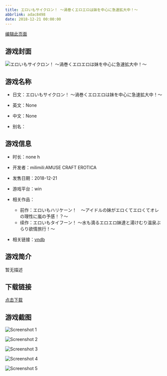 ```yaml
---
title: エロいもサイクロン！ ～渦巻くエロエロは妹を中心に急速拡大中！～
abbrlink: adac8498
date: 2018-12-21 00:00:00
---
```

[编辑此页面](https://github.com/ACG-3/ADV3-source/blob/main/source/_posts/%E3%82%A8%E3%83%AD%E3%81%84%E3%82%82%E3%82%B5%E3%82%A4%E3%82%AF%E3%83%AD%E3%83%B3%EF%BC%81%20%EF%BD%9E%E6%B8%A6%E5%B7%BB%E3%81%8F%E3%82%A8%E3%83%AD%E3%82%A8%E3%83%AD%E3%81%AF%E5%A6%B9%E3%82%92%E4%B8%AD%E5%BF%83%E3%81%AB%E6%80%A5%E9%80%9F%E6%8B%A1%E5%A4%A7%E4%B8%AD%EF%BC%81%EF%BD%9E.md)

## 游戏封面

![エロいもサイクロン！ ～渦巻くエロエロは妹を中心に急速拡大中！～](https://pan.timero.xyz/d/onedrive/img_lib_001/%E3%82%A8%E3%83%AD%E3%81%84%E3%82%82%E3%82%B5%E3%82%A4%E3%82%AF%E3%83%AD%E3%83%B3%EF%BC%81%20%EF%BD%9E%E6%B8%A6%E5%B7%BB%E3%81%8F%E3%82%A8%E3%83%AD%E3%82%A8%E3%83%AD%E3%81%AF%E5%A6%B9%E3%82%92%E4%B8%AD%E5%BF%83%E3%81%AB%E6%80%A5%E9%80%9F%E6%8B%A1%E5%A4%A7%E4%B8%AD%EF%BC%81%EF%BD%9E_cover.avif)


## 游戏名称

- 日文：エロいもサイクロン！ ～渦巻くエロエロは妹を中心に急速拡大中！～
- 英文：None
- 中文：None

- 别名：


## 游戏信息

- 时长：none h
- 开发者：milimili:AMUSE CRAFT EROTICA
- 发售日期：2018-12-21
- 游戏平台：win
- 相关作品：
   - 前作：エロいもハリケーン！　～アイドルの妹がエロくてエロくてオレの理性に嵐の予感！？～
   - 续作：エロいもタイフーン！ ～水も滴るエロエロ妹達と湯けむり温泉ぶらり欲情旅行！～

- 相关链接：[vndb](https://vndb.org/v24471)


## 游戏简介

暂无描述


## 下载链接

[点击下载](https://pan.timero.xyz/onedrive/adv_lib_001/%E3%82%A8%E3%83%AD%E3%81%84%E3%82%82%E3%82%B5%E3%82%A4%E3%82%AF%E3%83%AD%E3%83%B3%EF%BC%81%20%EF%BD%9E%E6%B8%A6%E5%B7%BB%E3%81%8F%E3%82%A8%E3%83%AD%E3%82%A8%E3%83%AD%E3%81%AF%E5%A6%B9%E3%82%92%E4%B8%AD%E5%BF%83%E3%81%AB%E6%80%A5%E9%80%9F%E6%8B%A1%E5%A4%A7%E4%B8%AD%EF%BC%81%EF%BD%9E)


## 游戏截图


![Screenshot 1](https://pan.timero.xyz/d/onedrive/img_lib_001/%E3%82%A8%E3%83%AD%E3%81%84%E3%82%82%E3%82%B5%E3%82%A4%E3%82%AF%E3%83%AD%E3%83%B3%EF%BC%81%20%EF%BD%9E%E6%B8%A6%E5%B7%BB%E3%81%8F%E3%82%A8%E3%83%AD%E3%82%A8%E3%83%AD%E3%81%AF%E5%A6%B9%E3%82%92%E4%B8%AD%E5%BF%83%E3%81%AB%E6%80%A5%E9%80%9F%E6%8B%A1%E5%A4%A7%E4%B8%AD%EF%BC%81%EF%BD%9E_Screenshot_1.avif)

![Screenshot 2](https://pan.timero.xyz/d/onedrive/img_lib_001/%E3%82%A8%E3%83%AD%E3%81%84%E3%82%82%E3%82%B5%E3%82%A4%E3%82%AF%E3%83%AD%E3%83%B3%EF%BC%81%20%EF%BD%9E%E6%B8%A6%E5%B7%BB%E3%81%8F%E3%82%A8%E3%83%AD%E3%82%A8%E3%83%AD%E3%81%AF%E5%A6%B9%E3%82%92%E4%B8%AD%E5%BF%83%E3%81%AB%E6%80%A5%E9%80%9F%E6%8B%A1%E5%A4%A7%E4%B8%AD%EF%BC%81%EF%BD%9E_Screenshot_2.avif)

![Screenshot 3](https://pan.timero.xyz/d/onedrive/img_lib_001/%E3%82%A8%E3%83%AD%E3%81%84%E3%82%82%E3%82%B5%E3%82%A4%E3%82%AF%E3%83%AD%E3%83%B3%EF%BC%81%20%EF%BD%9E%E6%B8%A6%E5%B7%BB%E3%81%8F%E3%82%A8%E3%83%AD%E3%82%A8%E3%83%AD%E3%81%AF%E5%A6%B9%E3%82%92%E4%B8%AD%E5%BF%83%E3%81%AB%E6%80%A5%E9%80%9F%E6%8B%A1%E5%A4%A7%E4%B8%AD%EF%BC%81%EF%BD%9E_Screenshot_3.avif)

![Screenshot 4](https://pan.timero.xyz/d/onedrive/img_lib_001/%E3%82%A8%E3%83%AD%E3%81%84%E3%82%82%E3%82%B5%E3%82%A4%E3%82%AF%E3%83%AD%E3%83%B3%EF%BC%81%20%EF%BD%9E%E6%B8%A6%E5%B7%BB%E3%81%8F%E3%82%A8%E3%83%AD%E3%82%A8%E3%83%AD%E3%81%AF%E5%A6%B9%E3%82%92%E4%B8%AD%E5%BF%83%E3%81%AB%E6%80%A5%E9%80%9F%E6%8B%A1%E5%A4%A7%E4%B8%AD%EF%BC%81%EF%BD%9E_Screenshot_4.avif)

![Screenshot 5](https://pan.timero.xyz/d/onedrive/img_lib_001/%E3%82%A8%E3%83%AD%E3%81%84%E3%82%82%E3%82%B5%E3%82%A4%E3%82%AF%E3%83%AD%E3%83%B3%EF%BC%81%20%EF%BD%9E%E6%B8%A6%E5%B7%BB%E3%81%8F%E3%82%A8%E3%83%AD%E3%82%A8%E3%83%AD%E3%81%AF%E5%A6%B9%E3%82%92%E4%B8%AD%E5%BF%83%E3%81%AB%E6%80%A5%E9%80%9F%E6%8B%A1%E5%A4%A7%E4%B8%AD%EF%BC%81%EF%BD%9E_Screenshot_5.avif)

